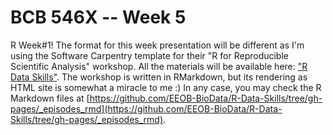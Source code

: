 # BCB 546X -- Week 5

R Week#1! The format for this week presentation will be different as I'm using the Software Carpentry template for their "R for Reproducible Scientific Analysis" workshop. All the materials will be available here: ["R Data Skills"](https://eeob-biodata.github.io/R-Data-Skills). 
The workshop is written in RMarkdown, but its rendering as HTML site is somewhat a miracle to me :) In any case, you may check the R Markdown files at [https://github.com/EEOB-BioData/R-Data-Skills/tree/gh-pages/_episodes_rmd](https://github.com/EEOB-BioData/R-Data-Skills/tree/gh-pages/_episodes_rmd).
